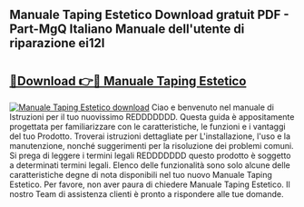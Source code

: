 ## Manuale Taping Estetico Download gratuit PDF - Part-MgQ Italiano Manuale dell'utente di riparazione ei12l

# <h2><a href="http://dfbry1.blite.top/?on=Manuale+Taping+Estetico">🔗Download 👉🔴 Manuale Taping Estetico</a></h2>

[![Manuale Taping Estetico download](https://i.imgur.com/lujVjoI.png)](http://dfbry1.blite.top/?on=Manuale+Taping+Estetico)
Ciao e benvenuto nel manuale di Istruzioni per il tuo nuovissimo REDDDDDDD. Questa guida è appositamente progettata per familiarizzare con le caratteristiche, le funzioni e i vantaggi del tuo Prodotto. Troverai istruzioni dettagliate per L'installazione, l'uso e la manutenzione, nonché suggerimenti per la risoluzione dei problemi comuni. Si prega di leggere i termini legali REDDDDDDD questo prodotto è soggetto a determinati termini legali. Elenco delle funzionalità sono solo alcune delle caratteristiche degne di nota disponibili nel tuo nuovo Manuale Taping Estetico. Per favore, non aver paura di chiedere Manuale Taping Estetico. Il nostro Team di assistenza clienti è pronto a rispondere alle tue domande.
